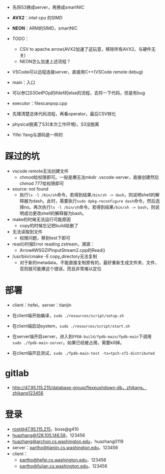 + 先将S3换成server，再换成smartNIC
+ **AVX2**：intel cpu 的SIMD
+ **NEON**：ARM的SIMD，smartNIC
+ TODO：
  + CSV to apache arrow(AVX2加速了这玩意，移除所有AVX2，与硬件无关)
  + NEON怎么加速上述流程？
+ VSCode可以远程连接server，直接用C++(VSCode remote debug)
+ main：入口
+ 可以参口S3GetPOp的ifdef的else的流程，去捋一下代码，但是有bug
+ executor：filescanpop.cpp
+ 先理清楚总体代码流程，再看operator，最后CSV转化
+ physical脱离了S3(本次工作环境)，S3没脱离

+ Yifei Yang与源码是一样的

# 踩过的坑

+ vscode remote无法创建文件
  + chmod给权限即可。一般是爆无法mkdir \.vscode-server，直接创建然后chmod 777给权限即可
+ source: not found
  + 执行`ls -l /bin/sh`命令，若得到结果`/bin/sh -> dash`，则说明shell的解释器为dash。此时，需要执行`sudo dpkg-reconfigure dash`命令，然后选择no。再次执行`ls -l /bin/sh`命令，若得到结果`/bin/sh -> bash`，则说明成功更改shell的解释器为bash。
+ make的时候无法运行可能原因
  + copy的时候忘记把build给删了
+ 无法读取到文件
  + 权限问题，移到test下即可
+ read()时报Error reading zstream，溯源：
  + ArrowAWSGZIPInputStream2.cpp的Read()
+ /usr/bin/cmake -E copy\_directory无法复制
  + 对于新的metadata，不能直接复制原有的，最好重新生成文件夹、文件，否则就可能爆这个错误，而且非常难以定位

# 部署

+ client：hefei，server：tianjin

+ 在client端开始编译，`sudo ./resources/script/setup.sh`
+ 在client端启动system，`sudo ./resources/script/start.sh`
+ 在server端开启server，进入到`FPDB-build/fpdb-main/fpdb-main`下调用`sudo ./fpdb-main-server`。如果已经被占用，需要kill掉。

+ 在client端开启测试，`sudo ./fpdb-main-test -ts=tpch-sf1-distributed`

# gitlab

+ http://47.95.115.215/database-group/flexpushdown-db，zhikang，zhikang123456

# 登录

+ root@47.95.115.215，boss@g410
+ huazhang@128.105.146.58，123456
+ huazhang@archon.cs.washington.edu，huazhang0119
+ server：partho@tianjin.cs.washington.edu，123456
+ client：
  + partho@hefei.cs.washington.edu，123456
  + partho@fujian.cs.washington.edu，123456